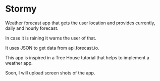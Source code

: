 # Stormy

Weather forecast app that gets the user location and provides currently, daily and hourly forecast. 

In case it is raining it warns the user of that. 

It uses JSON to get data from api.forecast.io.

This app is inspired in a Tree House tutorial that helps to implement a weather app. 

Soon, I will upload screen shots of the app.


